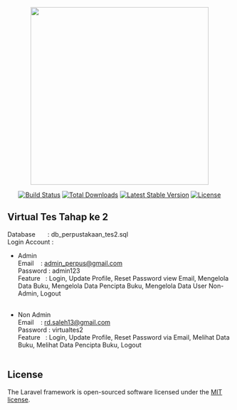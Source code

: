 <p align="center"><a href="https://laravel.com" target="_blank"><img src="https://raw.githubusercontent.com/laravel/art/master/logo-lockup/5%20SVG/2%20CMYK/1%20Full%20Color/laravel-logolockup-cmyk-red.svg" width="400"></a></p>

<p align="center">
<a href="https://travis-ci.org/laravel/framework"><img src="https://travis-ci.org/laravel/framework.svg" alt="Build Status"></a>
<a href="https://packagist.org/packages/laravel/framework"><img src="https://img.shields.io/packagist/dt/laravel/framework" alt="Total Downloads"></a>
<a href="https://packagist.org/packages/laravel/framework"><img src="https://img.shields.io/packagist/v/laravel/framework" alt="Latest Stable Version"></a>
<a href="https://packagist.org/packages/laravel/framework"><img src="https://img.shields.io/packagist/l/laravel/framework" alt="License"></a>
</p>

## Virtual Tes Tahap ke 2

Database &nbsp;&nbsp;&nbsp;&nbsp;&nbsp; : db_perpustakaan_tes2.sql <br>
Login Account : <br>
- Admin <br>
Email &nbsp;&nbsp;&nbsp;: admin_perpus@gmail.com <br>
Password : admin123 <br>
Feature &nbsp;&nbsp;: Login, Update Profile, Reset Password view Email, Mengelola Data Buku, Mengelola Data Pencipta Buku, Mengelola Data User Non-Admin, Logout <br> <br>

- Non Admin <br>
Email &nbsp;&nbsp;&nbsp;: rd.saleh13@gmail.com <br>
Password : virtualtes2 <br>
Feature &nbsp;&nbsp;: Login, Update Profile, Reset Password via Email, Melihat Data Buku, Melihat Data Pencipta Buku, Logout <br><br>

## License

The Laravel framework is open-sourced software licensed under the [MIT license](https://opensource.org/licenses/MIT).
